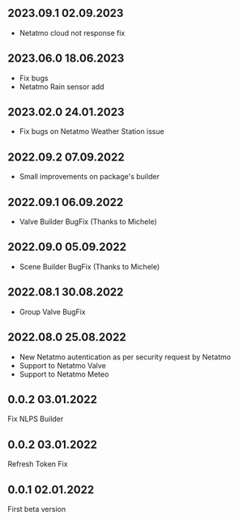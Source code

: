 ## 2023.09.1 02.09.2023
- Netatmo cloud not response fix

## 2023.06.0 18.06.2023
- Fix bugs
- Netatmo Rain sensor add

## 2023.02.0 24.01.2023
- Fix bugs on Netatmo Weather Station issue

## 2022.09.2 07.09.2022 
- Small improvements on package's builder

## 2022.09.1 06.09.2022 
- Valve Builder BugFix (Thanks to Michele)

## 2022.09.0 05.09.2022 
- Scene Builder BugFix (Thanks to Michele)

## 2022.08.1 30.08.2022 
- Group Valve BugFix

## 2022.08.0 25.08.2022 
- New Netatmo autentication as per security request by Netatmo
- Support to Netatmo Valve
- Support to Netatmo Meteo

## 0.0.2 03.01.2022 
Fix NLPS Builder

## 0.0.2 03.01.2022 
Refresh Token Fix

## 0.0.1 02.01.2022 
First beta version
